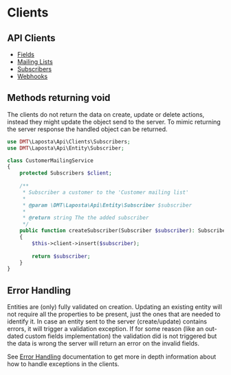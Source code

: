 # Clients

## API Clients

* [Fields](/docs/mailing-lists.md)
* [Mailing Lists](/docs/mailing-lists.md)
* [Subscribers](/docs/mailing-lists.md)
* [Webhooks](/docs/mailing-lists.md)

## Methods returning void

The clients do not return the data on create, update or delete actions, instead
they might update the object send to the server. To mimic returning the server response the handled object can be 
returned.

```php
use DMT\Laposta\Api\Clients\Subscribers;
use DMT\Laposta\Api\Entity\Subscriber;

class CustomerMailingService
{
    protected Subscribers $client;
  
    /**
     * Subscriber a customer to the 'Customer mailing list' 
     * 
     * @param \DMT\Laposta\Api\Entity\Subscriber $subscriber
     *
     * @return string The the added subscriber
     */
    public function createSubscriber(Subscriber $subscriber): Subscriber
    {
        $this->client->insert($subscriber);
        
        return $subscriber;
    }
}
```

## Error Handling

Entities are (only) fully validated on creation. Updating an existing entity will not require all the properties to 
be present, just the ones that are needed to identify it. In case an entity sent to the server (create/update) contains 
errors, it will trigger a validation exception. If for some reason (like an out-dated custom fields implementation) the 
validation did is not triggered but the data is wrong the server will return an error on the invalid 
fields.

See [Error Handling](/docs/error-handling.md) documentation to get more in depth information about how to handle 
exceptions in the clients.
